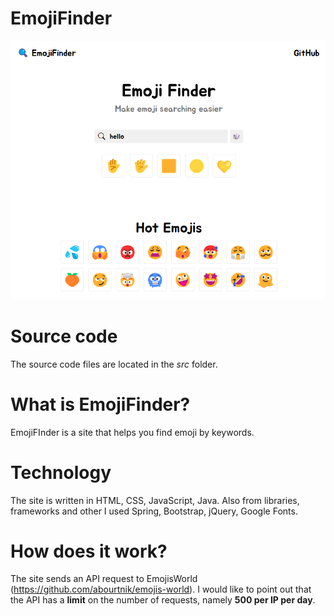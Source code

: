 # EmojiFinder
![Screenshot](https://github.com/sh4man4ik/EmojiFinder/raw/main/Screenshot.png)

# Source code
The source code files are located in the *src* folder.

# What is EmojiFinder?
EmojiFInder is a site that helps you find emoji by keywords.

# Technology
The site is written in HTML, CSS, JavaScript, Java. Also from libraries, frameworks and other I used Spring, Bootstrap, jQuery, Google Fonts.

# How does it work?
The site sends an API request to EmojisWorld (https://github.com/abourtnik/emojis-world). I would like to point out that the API has a **limit** on the number of requests, namely **500 per IP per day**.
